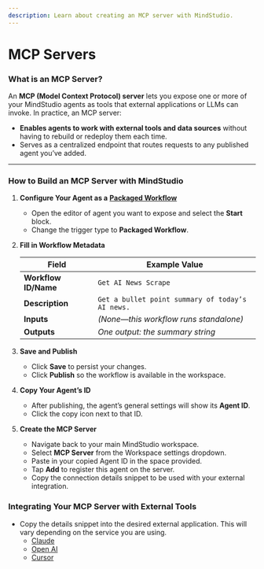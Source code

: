 ```yaml
---
description: Learn about creating an MCP server with MindStudio.
---
```


# MCP Servers

### What is an MCP Server?

An **MCP (Model Context Protocol) server** lets you expose one or more of your MindStudio agents as tools that external applications or LLMs can invoke. In practice, an MCP server:

* **Enables agents to work with external tools and data sources** without having to rebuild or redeploy them each time.
* Serves as a centralized endpoint that routes requests to any published agent you’ve added.

***

### How to Build an MCP Server with MindStudio

1. **Configure Your Agent as a** [**Packaged Workflow**](packaged-workflows.md)
   * Open the editor of agent you want to expose and select the **Start** block.
   * Change the trigger type to **Packaged Workflow**.
2.  **Fill in Workflow Metadata**

    | Field                | Example Value                                    |
    | -------------------- | ------------------------------------------------ |
    | **Workflow ID/Name** | `Get AI News Scrape`                             |
    | **Description**      | `Get a bullet point summary of today’s AI news.` |
    | **Inputs**           | _(None—this workflow runs standalone)_           |
    | **Outputs**          | _One output: the summary string_                 |
3. **Save and Publish**
   * Click **Save** to persist your changes.
   * Click **Publish** so the workflow is available in the workspace.
4. **Copy Your Agent’s ID**
   * After publishing, the agent’s general settings will show its **Agent ID**.
   * Click the copy icon next to that ID.
5. **Create the MCP Server**
   * Navigate back to your main MindStudio workspace.
   * Select **MCP Server** from the Workspace settings dropdown.
   * Paste in your copied Agent ID in the space provided.
   * Tap **Add** to register this agent on the server.
   * Copy the connection details snippet to be used with your external integration.&#x20;

### Integrating Your MCP Server with External Tools

* Copy the details snippet into the desired external application. This will vary depending on the service you are using.
  * [Claude](https://support.anthropic.com/en/articles/11175166-about-custom-integrations-using-remote-mcp)
  * [Open AI](https://platform.openai.com/docs/guides/tools-remote-mcp)
  * [Cursor](https://docs.cursor.com/context/model-context-protocol)

